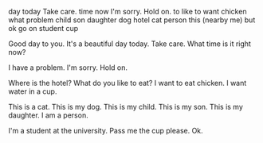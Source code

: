 day
today
Take care.
time
now
I'm sorry.
Hold on.
to like
to want
chicken
what
problem
child
son
daughter
dog
hotel
cat
person
this (nearby me)
but
ok
go on
student
cup

Good day to you.
It's a beautiful day today.
Take care.
What time is it right now?

I have a problem.
I'm sorry.
Hold on.

Where is the hotel?
What do you like to eat?
I want to eat chicken.
I want water in a cup.

This is a cat.
This is my dog.
This is my child.
This is my son. This is my daughter.
I am a person.

I'm a student at the university.
<Go on.>
Pass me the cup please.
Ok.
